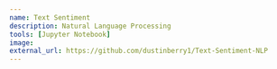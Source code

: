 ```yaml
---
name: Text Sentiment
description: Natural Language Processing
tools: [Jupyter Notebook]
image: 
external_url: https://github.com/dustinberry1/Text-Sentiment-NLP
---
```

